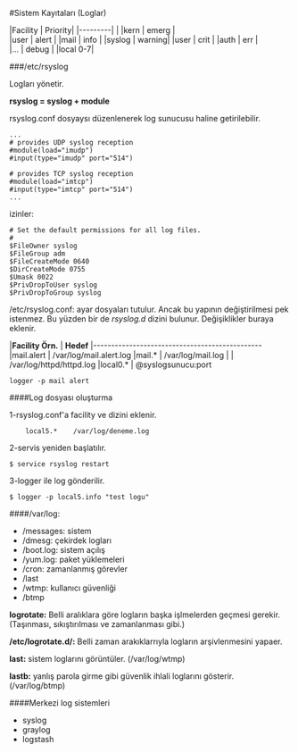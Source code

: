 #Sistem Kayıtaları (Loglar)

|Facility |	Priority|
|---------|		|
|kern	  |	emerg	|	
|user	  |	alert	|
|mail	  |	info	|
|syslog   |	warning|
|user  	  |	crit	|
|auth 	  |	err	|		
|...	  |	debug	|
|local 0-7|	

###/etc/rsyslog

Logları yönetir.

**rsyslog = syslog + module**

rsyslog.conf dosyaysı düzenlenerek log sunucusu haline getirilebilir.

```
...
# provides UDP syslog reception
#module(load="imudp")
#input(type="imudp" port="514")

# provides TCP syslog reception
#module(load="imtcp")
#input(type="imtcp" port="514")
...
```
izinler:
```
# Set the default permissions for all log files.
#
$FileOwner syslog
$FileGroup adm
$FileCreateMode 0640
$DirCreateMode 0755
$Umask 0022
$PrivDropToUser syslog
$PrivDropToGroup syslog
```

/etc/rsyslog.conf: ayar dosyaları tutulur. Ancak bu yapının değiştirilmesi pek istenmez. Bu yüzden bir de *rsyslog.d* dizini bulunur. Değişiklikler buraya eklenir.

|**Facility Örn.**	|	**Hedef**
|-----------------------------------------------
|mail.alert             | /var/log/mail.alert.log
|mail.*                 | /var/log/mail.log	
|			| /var/log/httpd/httpd.log
|local0.*               | @syslogsunucu:port

	logger -p mail alert

####Log dosyası oluşturma

1-rsyslog.conf'a facility ve dizini eklenir.

```
	local5.*	/var/log/deneme.log
```
2-servis yeniden başlatılır.

	$ service rsyslog restart

3-logger ile log gönderilir.

	$ logger -p local5.info "test logu"

####/var/log:

* /messages: sistem 
* /dmesg: çekirdek logları
* /boot.log: sistem açılış
* /yum.log: paket yüklemeleri
* /cron: zamanlanmış görevler
* /last 
* /wtmp: kullanıcı güvenliği
* /btmp  

**logrotate:** Belli aralıklara göre logların başka işlmelerden geçmesi gerekir. (Taşınması, sıkıştırılması ve zamanlanması gibi.)

**/etc/logrotate.d/:** Belli zaman arakıklarrıyla logların arşivlenmesini yapaer.

**last:** sistem loglarını görüntüler. (/var/log/wtmp) 

**lastb:** yanlış parola girme gibi güvenlik ihlali loglarını gösterir. (/var/log/btmp)

####Merkezi log sistemleri

* syslog
* graylog
* logstash

